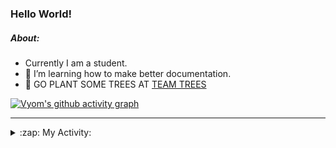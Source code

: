 ### Hello World!

##### About:
- Currently I am a student.
- 🌱 I’m learning how to make better documentation.
- 🌱 GO PLANT SOME TREES AT [TEAM TREES](https://teamtrees.org/)

[![Vyom's github activity graph](https://activity-graph.herokuapp.com/graph?username=Vyvy-vi)](https://github.com/ashutosh00710/github-readme-activity-graph)

---
<details>
  <summary>:zap: My Activity:</summary>
  
<!--START_SECTION:waka-->
![Code Time](http://img.shields.io/badge/Code%20Time-980%20hrs%2010%20mins-blue)

**I'm a Night 🦉** 

```text
🌞 Morning    99 commits     ███░░░░░░░░░░░░░░░░░░░░░░   13.9% 
🌆 Daytime    176 commits    ██████░░░░░░░░░░░░░░░░░░░   24.72% 
🌃 Evening    229 commits    ████████░░░░░░░░░░░░░░░░░   32.16% 
🌙 Night      208 commits    ███████░░░░░░░░░░░░░░░░░░   29.21%

```
📅 **I'm Most Productive on Sunday** 

```text
Monday       101 commits    ███░░░░░░░░░░░░░░░░░░░░░░   14.19% 
Tuesday      115 commits    ████░░░░░░░░░░░░░░░░░░░░░   16.15% 
Wednesday    88 commits     ███░░░░░░░░░░░░░░░░░░░░░░   12.36% 
Thursday     104 commits    ███░░░░░░░░░░░░░░░░░░░░░░   14.61% 
Friday       109 commits    ███░░░░░░░░░░░░░░░░░░░░░░   15.31% 
Saturday     78 commits     ██░░░░░░░░░░░░░░░░░░░░░░░   10.96% 
Sunday       117 commits    ████░░░░░░░░░░░░░░░░░░░░░   16.43%

```


📊 **This Week I Spent My Time On** 

```text
🔥 Editors: 
VS Code                  2 hrs 13 mins       █████████████████████████   100.0%

🐱‍💻 Projects: 
CSF                      1 hr 11 mins        █████████████░░░░░░░░░░░░   53.15% 
discord-bot              57 mins             ██████████░░░░░░░░░░░░░░░   43.27% 
praise                   4 mins              █░░░░░░░░░░░░░░░░░░░░░░░░   3.58%

```


 Last Updated on 30/11/2022 08:04:38 UTC
<!--END_SECTION:waka-->
</details>
